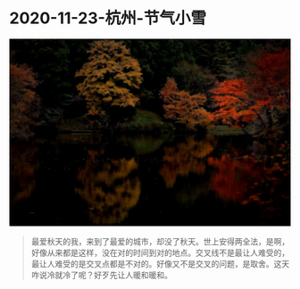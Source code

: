 # 2020-11-23-杭州-节气小雪

![红枫](img/maple.jpeg)

> 最爱秋天的我，来到了最爱的城市，却没了秋天。世上安得两全法，是啊，好像从来都是这样，没在对的时间到对的地点。交叉线不是最让人难受的，最让人难受的是交叉点都是不对的。好像又不是交叉的问题，是取舍。这天咋说冷就冷了呢？好歹先让人暖和暖和。